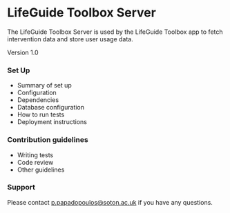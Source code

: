 # LifeGuide Toolbox Server #

The LifeGuide Toolbox Server is used by the LifeGuide Toolbox app to fetch intervention data and store user usage data.

Version 1.0

### Set Up ###

* Summary of set up
* Configuration
* Dependencies
* Database configuration
* How to run tests
* Deployment instructions

### Contribution guidelines ###

* Writing tests
* Code review
* Other guidelines

### Support ###

Please contact p.papadopoulos@soton.ac.uk if you have any questions.